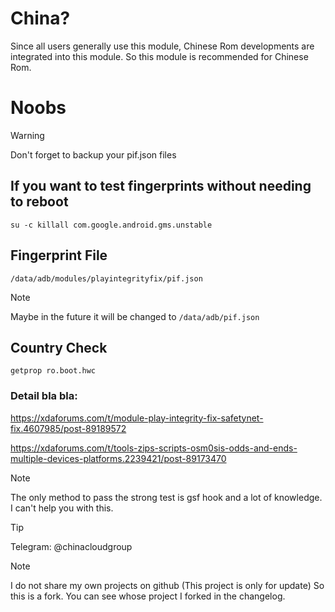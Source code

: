 # China?

Since all users generally use this module, Chinese Rom developments are integrated into this module. So this module is recommended for Chinese Rom.

# Noobs
> [!WARNING]
> Don't forget to backup your pif.json files

## If you want to test fingerprints without needing to reboot
```
su -c killall com.google.android.gms.unstable
```

## Fingerprint File
```
/data/adb/modules/playintegrityfix/pif.json
```
> [!NOTE]
> Maybe in the future it will be changed to `/data/adb/pif.json`
## Country Check
```
getprop ro.boot.hwc
```

### Detail bla bla:

https://xdaforums.com/t/module-play-integrity-fix-safetynet-fix.4607985/post-89189572

https://xdaforums.com/t/tools-zips-scripts-osm0sis-odds-and-ends-multiple-devices-platforms.2239421/post-89173470

> [!NOTE]
> The only method to pass the strong test is gsf hook and a lot of knowledge. I can't help you with this.

> [!TIP]
> Telegram: @chinacloudgroup

> [!NOTE]
> I do not share my own projects on github (This project is only for update) So this is a fork. You can see whose project I forked in the changelog.
